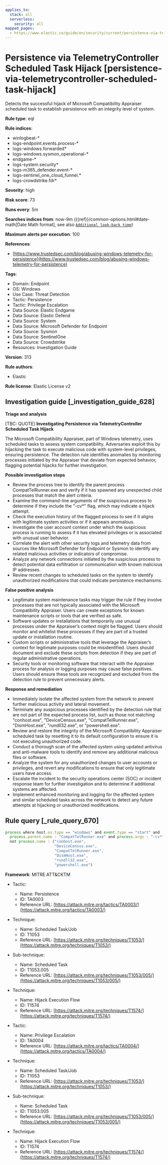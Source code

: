 ```yaml
---
applies_to:
  stack: all
  serverless:
    security: all
mapped_pages:
  - https://www.elastic.co/guide/en/security/current/persistence-via-telemetrycontroller-scheduled-task-hijack.html
---
```


# Persistence via TelemetryController Scheduled Task Hijack [persistence-via-telemetrycontroller-scheduled-task-hijack]

Detects the successful hijack of Microsoft Compatibility Appraiser scheduled task to establish persistence with an integrity level of system.

**Rule type**: eql

**Rule indices**:

* winlogbeat-*
* logs-endpoint.events.process-*
* logs-windows.forwarded*
* logs-windows.sysmon_operational-*
* endgame-*
* logs-system.security*
* logs-m365_defender.event-*
* logs-sentinel_one_cloud_funnel.*
* logs-crowdstrike.fdr*

**Severity**: high

**Risk score**: 73

**Runs every**: 5m

**Searches indices from**: now-9m ({{ref}}/common-options.html#date-math[Date Math format], see also [`Additional look-back time`](docs-content://solutions/security/detect-and-alert/create-detection-rule.md#rule-schedule))

**Maximum alerts per execution**: 100

**References**:

* [https://www.trustedsec.com/blog/abusing-windows-telemetry-for-persistence](https://www.trustedsec.com/blog/abusing-windows-telemetry-for-persistence)

**Tags**:

* Domain: Endpoint
* OS: Windows
* Use Case: Threat Detection
* Tactic: Persistence
* Tactic: Privilege Escalation
* Data Source: Elastic Endgame
* Data Source: Elastic Defend
* Data Source: System
* Data Source: Microsoft Defender for Endpoint
* Data Source: Sysmon
* Data Source: SentinelOne
* Data Source: Crowdstrike
* Resources: Investigation Guide

**Version**: 313

**Rule authors**:

* Elastic

**Rule license**: Elastic License v2

## Investigation guide [_investigation_guide_628]

**Triage and analysis**

[TBC: QUOTE]
**Investigating Persistence via TelemetryController Scheduled Task Hijack**

The Microsoft Compatibility Appraiser, part of Windows telemetry, uses scheduled tasks to assess system compatibility. Adversaries exploit this by hijacking the task to execute malicious code with system-level privileges, ensuring persistence. The detection rule identifies anomalies by monitoring processes initiated by the Appraiser that deviate from expected behavior, flagging potential hijacks for further investigation.

**Possible investigation steps**

* Review the process tree to identify the parent process CompatTelRunner.exe and verify if it has spawned any unexpected child processes that match the alert criteria.
* Examine the command-line arguments of the suspicious process to determine if they include the "-cv*" flag, which may indicate a hijack attempt.
* Check the execution history of the flagged process to see if it aligns with legitimate system activities or if it appears anomalous.
* Investigate the user account context under which the suspicious process is running to assess if it has elevated privileges or is associated with unusual user behavior.
* Correlate the alert with other security logs and telemetry data from sources like Microsoft Defender for Endpoint or Sysmon to identify any related malicious activities or indicators of compromise.
* Analyze any network connections initiated by the suspicious process to detect potential data exfiltration or communication with known malicious IP addresses.
* Review recent changes to scheduled tasks on the system to identify unauthorized modifications that could indicate persistence mechanisms.

**False positive analysis**

* Legitimate system maintenance tasks may trigger the rule if they involve processes that are not typically associated with the Microsoft Compatibility Appraiser. Users can create exceptions for known maintenance scripts or tools that are verified as safe.
* Software updates or installations that temporarily use unusual processes under the Appraiser’s context might be flagged. Users should monitor and whitelist these processes if they are part of a trusted update or installation routine.
* Custom scripts or administrative tools that leverage the Appraiser’s context for legitimate purposes could be misidentified. Users should document and exclude these scripts from detection if they are part of regular administrative operations.
* Security tools or monitoring software that interact with the Appraiser process for analysis or logging purposes may cause false positives. Users should ensure these tools are recognized and excluded from the detection rule to prevent unnecessary alerts.

**Response and remediation**

* Immediately isolate the affected system from the network to prevent further malicious activity and lateral movement.
* Terminate any suspicious processes identified by the detection rule that are not part of the expected process list, such as those not matching "conhost.exe", "DeviceCensus.exe", "CompatTelRunner.exe", "DismHost.exe", "rundll32.exe", or "powershell.exe".
* Review and restore the integrity of the Microsoft Compatibility Appraiser scheduled task by resetting it to its default configuration to ensure it is not executing unauthorized code.
* Conduct a thorough scan of the affected system using updated antivirus and anti-malware tools to identify and remove any additional malicious files or software.
* Analyze the system for any unauthorized changes to user accounts or privileges, and revert any modifications to ensure that only legitimate users have access.
* Escalate the incident to the security operations center (SOC) or incident response team for further investigation and to determine if additional systems are affected.
* Implement enhanced monitoring and logging for the affected system and similar scheduled tasks across the network to detect any future attempts at hijacking or unauthorized modifications.


## Rule query [_rule_query_670]

```js
process where host.os.type == "windows" and event.type == "start" and
  process.parent.name : "CompatTelRunner.exe" and process.args : "-cv*" and
  not process.name : ("conhost.exe",
                      "DeviceCensus.exe",
                      "CompatTelRunner.exe",
                      "DismHost.exe",
                      "rundll32.exe",
                      "powershell.exe")
```

**Framework**: MITRE ATT&CKTM

* Tactic:

    * Name: Persistence
    * ID: TA0003
    * Reference URL: [https://attack.mitre.org/tactics/TA0003/](https://attack.mitre.org/tactics/TA0003/)

* Technique:

    * Name: Scheduled Task/Job
    * ID: T1053
    * Reference URL: [https://attack.mitre.org/techniques/T1053/](https://attack.mitre.org/techniques/T1053/)

* Sub-technique:

    * Name: Scheduled Task
    * ID: T1053.005
    * Reference URL: [https://attack.mitre.org/techniques/T1053/005/](https://attack.mitre.org/techniques/T1053/005/)

* Technique:

    * Name: Hijack Execution Flow
    * ID: T1574
    * Reference URL: [https://attack.mitre.org/techniques/T1574/](https://attack.mitre.org/techniques/T1574/)

* Tactic:

    * Name: Privilege Escalation
    * ID: TA0004
    * Reference URL: [https://attack.mitre.org/tactics/TA0004/](https://attack.mitre.org/tactics/TA0004/)

* Technique:

    * Name: Scheduled Task/Job
    * ID: T1053
    * Reference URL: [https://attack.mitre.org/techniques/T1053/](https://attack.mitre.org/techniques/T1053/)

* Sub-technique:

    * Name: Scheduled Task
    * ID: T1053.005
    * Reference URL: [https://attack.mitre.org/techniques/T1053/005/](https://attack.mitre.org/techniques/T1053/005/)

* Technique:

    * Name: Hijack Execution Flow
    * ID: T1574
    * Reference URL: [https://attack.mitre.org/techniques/T1574/](https://attack.mitre.org/techniques/T1574/)



